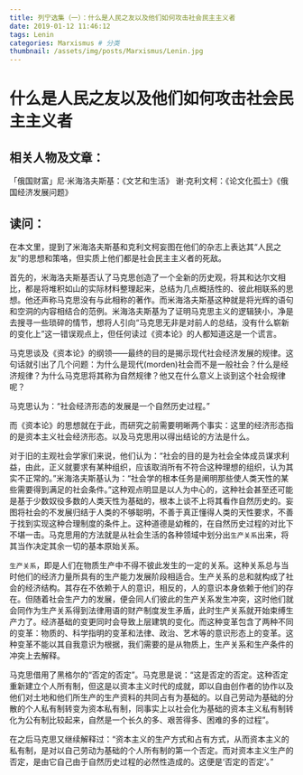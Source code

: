 ```yaml
---
title: 列宁选集（一）：什么是人民之友以及他们如何攻击社会民主主义者
date: 2019-01-12 11:46:12
tags: Lenin
categories: Marxismus # 分类
thumbnail: /assets/img/posts/Marxismus/Lenin.jpg
---
```


# 什么是人民之友以及他们如何攻击社会民主主义者

## 相关人物及文章：

「俄国财富」尼·米海洛夫斯基：《文艺和生活》
谢·克利文柯：《论文化孤士》《俄国经济发展问题》

## 读问：

在本文里，提到了米海洛夫斯基和克利文柯妄图在他们的杂志上表达其“人民之友”的思想和策咯，但实质上他们都是社会民主主义者的死敌。

首先的，米海洛夫斯基否认了马克思创造了一个全新的历史观，将其和达尔文相比，都是将堆积如山的实际材料整理起来，总结为几点概括性的、彼此相联系的思想。他还声称马克思没有与此相称的著作。而米海洛夫斯基这种就是将光辉的语句和空洞的内容相结合的范例。米海洛夫斯基为了证明马克思主义的逻辑狭小，净是去搜寻一些琐碎的情节，想将人引向“马克思无非是对前人的总结，没有什么崭新的变化上”这一错误观点上，但任何读过《资本论》的人都知道这是一个谎言。

马克思谈及《资本论》的纲领——最终的目的是揭示现代社会经济发展的规律。这句话就引出了几个问题：为什么是现代(morden)社会而不是一般社会？什么是经济规律？为什么马克思将其称为自然规律？他又在什么意义上谈到这个社会规律呢？

马克思认为：“社会经济形态的发展是一个自然历史过程。”

而《资本论》的思想就在于此，而研究之前需要明晰两个事实：这里的经济形态指的是资本主义社会经济形态。以及马克思用以得出结论的方法是什么。

对于旧的主观社会学家们来说，他们认为：“社会的目的是为社会全体成员谋求利益，由此，正义就要求有某种组织，应该取消所有不符合这种理想的组织，认为其实不正常的。”米海洛夫斯基认为：“社会学的根本任务是阐明那些使人类天性的某些需要得到满足的社会条件。”这种观点明显是以人为中心的，这种社会甚至还可能是基于少数奴役多数的人类天性为基础的，根本上谈不上将其看作自然历史的。妄图将社会的不发展归结于人类的不够聪明，不善于真正懂得人类的天性要求，不善于找到实现这种合理制度的条件上。这种道德是幼稚的，在自然历史过程的对比下不堪一击。马克思用的方法就是从社会生活的各种领域中划分出`生产关系`出来，将其当作决定其余一切的基本原始关系。

`生产关系`，即是人们在物质生产中不得不彼此发生的一定的关系。这种关系总与当时他们的经济力量所具有的生产能力发展阶段相适合。生产关系的总和就构成了社会的经济结构。其存在不依赖于人的意识，相反的，人的意识本身依赖于他们的存在。但随着社会生产力的发展，便会同人们彼此的生产关系发生冲突，这时他们就会同作为生产关系得到法律用语的财产制度发生矛盾，此时生产关系就开始束缚生产力了。经济基础的变更同时会导致上层建筑的变化。而这种变革包含了两种不同的变革：物质的、科学指明的变革和法律、政治、艺术等的意识形态上的变革。这种变革不能以其自我意识为根据，我们需要的是从物质上，生产关系和生产条件的冲突上去解释。

马克思借用了黑格尔的“否定的否定”。马克思是说：“这是否定的否定。这种否定重新建立个人所有制，但这是以资本主义时代的成就，即以自由创作者的协作以及他们对土地和他们所生产的生产资料的共同占有为基础的。以自己劳动为基础的分散的个人私有制转变为资本私有制，同事实上以社会化为基础的资本主义私有制转化为公有制比较起来，自然是一个长久的多、艰苦得多、困难的多的过程”。

在之后马克思又继续解释过：“资本主义的生产方式和占有方式，从而资本主义的私有制，是对以自己劳动为基础的个人所有制的第一个否定。而对资本主义生产的否定，是由它自己由于自然历史过程的必然性造成的。这便是‘否定的否定’。”






